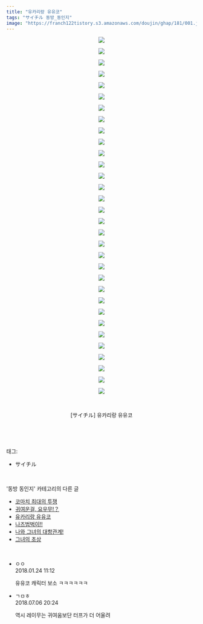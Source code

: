 ```yaml
---
title: "유카리랑 유유코"
tags: "サイチル 동방_동인지"
image: "https://franch122tistory.s3.amazonaws.com/doujin/ghap/181/001.jpg"
---
```

<div class="article">
<p style="text-align: center; clear: none; float: none;"><img src="{{ site.imgserver8 }}/ghap/181/001.jpg"/></p>
<p style="text-align: center; clear: none; float: none;"><img src="{{ site.imgserver8 }}/ghap/181/002.jpg"/></p>
<p style="text-align: center; clear: none; float: none;"><img src="{{ site.imgserver8 }}/ghap/181/003.jpg"/></p>
<p style="text-align: center; clear: none; float: none;"><img src="{{ site.imgserver8 }}/ghap/181/004.jpg"/></p>
<p style="text-align: center; clear: none; float: none;"><img src="{{ site.imgserver8 }}/ghap/181/005.jpg"/></p>
<p style="text-align: center; clear: none; float: none;"><img src="{{ site.imgserver8 }}/ghap/181/006.jpg"/></p>
<p style="text-align: center; clear: none; float: none;"><img src="{{ site.imgserver8 }}/ghap/181/007.jpg"/></p>
<p style="text-align: center; clear: none; float: none;"><img src="{{ site.imgserver8 }}/ghap/181/008.jpg"/></p>
<p style="text-align: center; clear: none; float: none;"><img src="{{ site.imgserver8 }}/ghap/181/009.jpg"/></p>
<p style="text-align: center; clear: none; float: none;"><img src="{{ site.imgserver8 }}/ghap/181/010.jpg"/></p>
<p style="text-align: center; clear: none; float: none;"><img src="{{ site.imgserver8 }}/ghap/181/011.jpg"/></p>
<p style="text-align: center; clear: none; float: none;"><img src="{{ site.imgserver8 }}/ghap/181/012.jpg"/></p>
<p style="text-align: center; clear: none; float: none;"><img src="{{ site.imgserver8 }}/ghap/181/013.jpg"/></p>
<p style="text-align: center; clear: none; float: none;"><img src="{{ site.imgserver8 }}/ghap/181/014.jpg"/></p>
<p style="text-align: center; clear: none; float: none;"><img src="{{ site.imgserver8 }}/ghap/181/015.jpg"/></p>
<p style="text-align: center; clear: none; float: none;"><img src="{{ site.imgserver8 }}/ghap/181/016.jpg"/></p>
<p style="text-align: center; clear: none; float: none;"><img src="{{ site.imgserver8 }}/ghap/181/017.jpg"/></p>
<p style="text-align: center; clear: none; float: none;"><img src="{{ site.imgserver8 }}/ghap/181/018.jpg"/></p>
<p style="text-align: center; clear: none; float: none;"><img src="{{ site.imgserver8 }}/ghap/181/019.jpg"/></p>
<p style="text-align: center; clear: none; float: none;"><img src="{{ site.imgserver8 }}/ghap/181/020.jpg"/></p>
<p style="text-align: center; clear: none; float: none;"><img src="{{ site.imgserver8 }}/ghap/181/021.jpg"/></p>
<p style="text-align: center; clear: none; float: none;"><img src="{{ site.imgserver8 }}/ghap/181/022.jpg"/></p>
<p style="text-align: center; clear: none; float: none;"><img src="{{ site.imgserver8 }}/ghap/181/023.jpg"/></p>
<p style="text-align: center; clear: none; float: none;"><img src="{{ site.imgserver8 }}/ghap/181/024.jpg"/></p>
<p style="text-align: center; clear: none; float: none;"><img src="{{ site.imgserver8 }}/ghap/181/025.jpg"/></p>
<p style="text-align: center; clear: none; float: none;"><img src="{{ site.imgserver8 }}/ghap/181/026.jpg"/></p>
<p style="text-align: center; clear: none; float: none;"><img src="{{ site.imgserver8 }}/ghap/181/027.jpg"/></p>
<p style="text-align: center; clear: none; float: none;"><img src="{{ site.imgserver8 }}/ghap/181/028.jpg"/></p>
<p style="text-align: center; clear: none; float: none;"><img src="{{ site.imgserver8 }}/ghap/181/029.jpg"/></p>
<p style="text-align: center; clear: none; float: none;"><img src="{{ site.imgserver8 }}/ghap/181/030.jpg"/></p>
<p style="text-align: center; clear: none; float: none;"><img src="{{ site.imgserver8 }}/ghap/181/031.jpg"/></p>
<p style="text-align: center; clear: none; float: none;"><img src="{{ site.imgserver8 }}/ghap/181/032.jpg"/></p>
<p style="text-align: center; clear: none; float: none;"><br/></p>
<p style="text-align: center; clear: none; float: none;">[サイチル] 유카리랑 유유코</p>
<p><br/></p>
</div><br/>
<div class="tagTrail">
<p>태그: </p>
<ul>
<li>サイチル</li>
</ul>
</div><br/>
<div class="another">
<p>'동방 동인지' 카테고리의 다른 글</p>
<ul>
<li><a href="/ghap_183">코마치 최대의 투쟁</a></li>
<li><a href="/ghap_182">귀여운걸, 요우무!？</a></li>
<li><a href="/ghap_181">유카리랑 유유코</a></li>
<li><a href="/ghap_180">나즈범벅이!!</a></li>
<li><a href="/ghap_179">나와 그녀의 대항관계!</a></li>
<li><a href="/ghap_178">그녀의 초상</a></li>
</ul>
</div><br/>
<div class="cb_module cb_fluid">
<div class="cb_wrt cb_profile">
<div class="comment">
<ul>
<li class="cb_thumb_off" id="comment15181718">
<div class="cb_comment_area">
<div class="cb_info_area">
<div class="cb_section">
<span class="cb_nick_name">ㅇㅇ</span>
</div>
<div class="cb_section">
<span class="cb_date">2018.01.24 11:12 </span>
</div>
</div>
<div class="cb_dsc_comment">
<p class="cb_dsc">
											유유코 캐릭터 보소 ㅋㅋㅋㅋㅋㅋ
										</p>
</div>
</div></li>
<li class="cb_thumb_off" id="comment15281638">
<div class="cb_comment_area">
<div class="cb_info_area">
<div class="cb_section">
<span class="cb_nick_name">ㄱㅁㅎ</span>
</div>
<div class="cb_section">
<span class="cb_date">2018.07.06 20:24 </span>
</div>
</div>
<div class="cb_dsc_comment">
<p class="cb_dsc">
											역시 레이무는 귀여움보단 터프가 더 어울려
										</p>
</div>
</div></li>
</ul>
</div>
</div><!-- commentList close -->
</div><br/>
